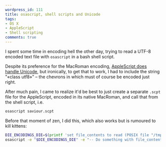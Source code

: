 ```yaml
---
wordpress_id: 111
title: osascript, shell scripts and Unicode
tags:
- OS X
- AppleScript
- Shell scripting
comments: true
---
```

I spent some time in encoding hell the other day, trying to read a UTF-8 encoded text file with <code>osascript</code> in a bash shell script.

Despite its preference for the MacRoman encoding, <a href="http://www.satimage.fr/software/en/unicode_and_applescript.html">AppleScript does handle Unicode</a>, but ironically, to get that to work, I had to include the string "«class utf8»" &ndash; the chevrons in which must of course be encoded just right.

After much pain, I came to realize it'd be best to just create a separate <code>.scpt</code> file for the AppleScript, encoded in its native MacRoman, and call that from the shell script, i.e.

``` bash
osascript saviour.scpt
```

Before that moment of zen, I did this, which also works but is rumoured to kill kittens:

``` bash
DIE_ENCODINGS_DIE=$(printf 'set file_contents to read (POSIX file "/tmp/some.file")  as \307class utf8\310')
osascript -e "$DIE_ENCODINGS_DIE" -e "-- Do something with file_contents"
```

